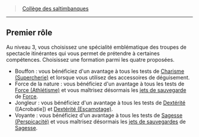 ﻿---
!GenericItem
Name: Premier rôle
Id: bard_acrobats_hd.md#premier-rôle
ParentLink: bard_acrobats_hd.md#collège-des-saltimbanques
ParentName: Collège des saltimbanques
NameLevel: 2
Attributes: {}
AttributesDictionary: >+
  {}

---
> [Collège des saltimbanques](hd_bard_acrobats.md)

---

## Premier rôle

Au niveau 3, vous choisissez une spécialité emblématique des troupes de spectacle itinérantes qui vous permet de prétendre à certaines compétences. Choisissez une formation parmi les quatre proposées.

* Bouffon : vous bénéficiez d'un avantage à tous les tests de [Charisme (Supercherie)](hd_abilities_charisma_supercherie.md) et lorsque vous utilisez des accessoires de déguisement.
* Force de la nature : vous bénéficiez d'un avantage à tous les tests de [Force (Athlétisme)](hd_abilities_strength_athletisme.md) et vous maîtrisez désormais les [jets de sauvegarde](hd_abilities_jets_de_sauvegarde.md) de [Force](hd_abilities_strength.md).
* Jongleur : vous bénéficiez d'un avantage à tous les tests de [Dextérité](hd_abilities_dexterity.md) ([Acrobatie]) et [Dextérité (Escamotage)](hd_abilities_dexterity_escamotage.md).
* Voyante : vous bénéficiez d'un avantage à tous les tests de [Sagesse (Perspicacité)](hd_abilities_wisdom_perspicacite.md) et vous maîtrisez désormais les [jets de sauvegardes](hd_abilities_jets_de_sauvegarde.md) de [Sagesse](hd_abilities_wisdom.md).

